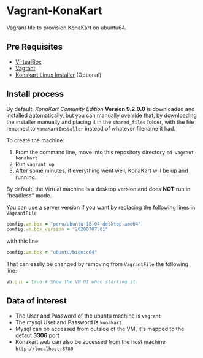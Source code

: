 # Vagrant-KonaKart

Vagrant file to provision KonaKart on ubuntu64.

## Pre Requisites

 * [VirtualBox](https://www.virtualbox.org/wiki/Downloads)
 * [Vagrant](https://www.vagrantup.com/downloads)
 * [Konakart Linux Installer](https://www.konakart.com/downloads/community_edition/) (Optional)

## Install process

By default, *KonaKart Comunity Edition* **Version 9.2.0.0** is downloaded and installed automatically, but you can manually override that, by downloading the installer manually and placing it in the `shared_files` folder, with the file renamed to `KonaKartInstaller` instead of whatever filename it had.

To create the machine:
1. From the command line, move into this repository directory `cd vagrant-konakart`
2. Run `vagrant up`
3. After some minutes, if everything went well, KonaKart will be up and running.

By default, the Virtual machine is a desktop version and does **NOT** run in "headless" mode.

You can use a server version if you want by replacing the following lines in `VagrantFile`
```ruby
config.vm.box = "peru/ubuntu-18.04-desktop-amd64"
config.vm.box_version = "20200707.01"
```
with this line:
```ruby
config.vm.box = "ubuntu/bionic64"
```

That can easily be changed by removing from `VagrantFile` the following line:  
```ruby
vb.gui = true # Show the VM UI when starting it.
```

## Data of interest

* The User and Password of the ubuntu machine is `vagrant`
* The mysql User and Password is `konakart`
* Mysql can be accessed from outside of the VM, it's mapped to the defaut **3306** port
* Konakart web can also be accessed from the host machine `http://localhost:8780`
